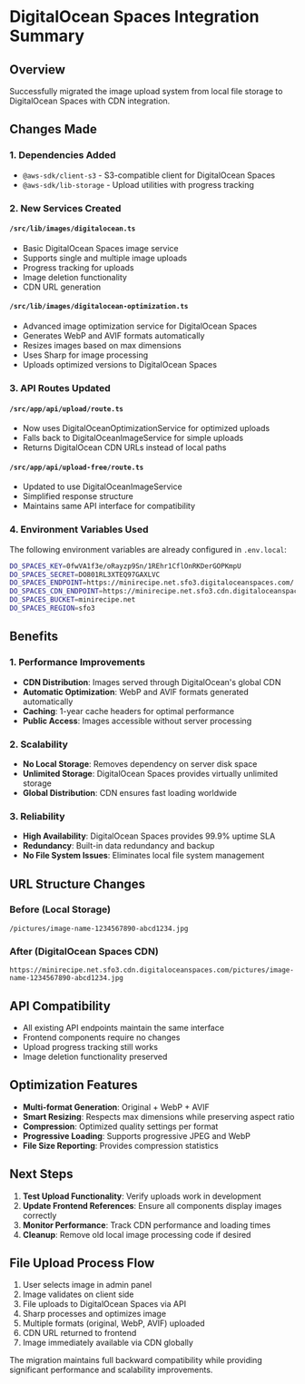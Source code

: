 # DigitalOcean Spaces Integration Summary

## Overview

Successfully migrated the image upload system from local file storage to DigitalOcean Spaces with CDN integration.

## Changes Made

### 1. Dependencies Added

- `@aws-sdk/client-s3` - S3-compatible client for DigitalOcean Spaces
- `@aws-sdk/lib-storage` - Upload utilities with progress tracking

### 2. New Services Created

#### `/src/lib/images/digitalocean.ts`

- Basic DigitalOcean Spaces image service
- Supports single and multiple image uploads
- Progress tracking for uploads
- Image deletion functionality
- CDN URL generation

#### `/src/lib/images/digitalocean-optimization.ts`

- Advanced image optimization service for DigitalOcean Spaces
- Generates WebP and AVIF formats automatically
- Resizes images based on max dimensions
- Uses Sharp for image processing
- Uploads optimized versions to DigitalOcean Spaces

### 3. API Routes Updated

#### `/src/app/api/upload/route.ts`

- Now uses DigitalOceanOptimizationService for optimized uploads
- Falls back to DigitalOceanImageService for simple uploads
- Returns DigitalOcean CDN URLs instead of local paths

#### `/src/app/api/upload-free/route.ts`

- Updated to use DigitalOceanImageService
- Simplified response structure
- Maintains same API interface for compatibility

### 4. Environment Variables Used

The following environment variables are already configured in `.env.local`:

```bash
DO_SPACES_KEY=0fwVA1f3e/oRayzp9Sn/1REhr1CflOnRKDerGOPKmpU
DO_SPACES_SECRET=DO801RL3XTEQ97GAXLVC
DO_SPACES_ENDPOINT=https://minirecipe.net.sfo3.digitaloceanspaces.com/
DO_SPACES_CDN_ENDPOINT=https://minirecipe.net.sfo3.cdn.digitaloceanspaces.com/
DO_SPACES_BUCKET=minirecipe.net
DO_SPACES_REGION=sfo3
```

## Benefits

### 1. Performance Improvements

- **CDN Distribution**: Images served through DigitalOcean's global CDN
- **Automatic Optimization**: WebP and AVIF formats generated automatically
- **Caching**: 1-year cache headers for optimal performance
- **Public Access**: Images accessible without server processing

### 2. Scalability

- **No Local Storage**: Removes dependency on server disk space
- **Unlimited Storage**: DigitalOcean Spaces provides virtually unlimited storage
- **Global Distribution**: CDN ensures fast loading worldwide

### 3. Reliability

- **High Availability**: DigitalOcean Spaces provides 99.9% uptime SLA
- **Redundancy**: Built-in data redundancy and backup
- **No File System Issues**: Eliminates local file system management

## URL Structure Changes

### Before (Local Storage)

```
/pictures/image-name-1234567890-abcd1234.jpg
```

### After (DigitalOcean Spaces CDN)

```
https://minirecipe.net.sfo3.cdn.digitaloceanspaces.com/pictures/image-name-1234567890-abcd1234.jpg
```

## API Compatibility

- All existing API endpoints maintain the same interface
- Frontend components require no changes
- Upload progress tracking still works
- Image deletion functionality preserved

## Optimization Features

- **Multi-format Generation**: Original + WebP + AVIF
- **Smart Resizing**: Respects max dimensions while preserving aspect ratio
- **Compression**: Optimized quality settings per format
- **Progressive Loading**: Supports progressive JPEG and WebP
- **File Size Reporting**: Provides compression statistics

## Next Steps

1. **Test Upload Functionality**: Verify uploads work in development
2. **Update Frontend References**: Ensure all components display images correctly
3. **Monitor Performance**: Track CDN performance and loading times
4. **Cleanup**: Remove old local image processing code if desired

## File Upload Process Flow

1. User selects image in admin panel
2. Image validates on client side
3. File uploads to DigitalOcean Spaces via API
4. Sharp processes and optimizes image
5. Multiple formats (original, WebP, AVIF) uploaded
6. CDN URL returned to frontend
7. Image immediately available via CDN globally

The migration maintains full backward compatibility while providing significant performance and scalability improvements.
